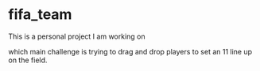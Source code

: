 # fifa_team

This is a personal project I am working on

which main challenge is trying to drag and drop players to set an 11 line up on the field.

